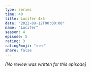 ```yaml
---
type: series
time: 40
title: Lucifer 4x5
date: "2022-08-12T00:00:00"
name: "Lucifer"
season: 4
episode: 5
rating: 3
ratingEmoji: "⭐️⭐️⭐️"
share: false
---
```


*[No review was written for this episode]*